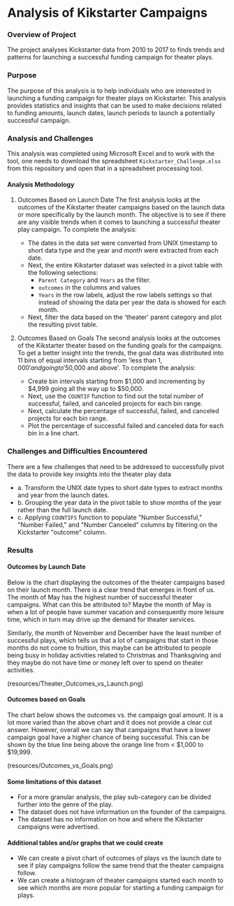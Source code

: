 # Analysis of Kikstarter Campaigns

### Overview of Project
The project analyses Kickstarter data from 2010 to 2017 to finds trends and patterns for launching a successful funding campaign for theater plays. 
### Purpose
The purpose of this analysis is to help individuals who are interested in launching a funding campaign for theater plays on Kickstarter. This analysis provides statistics and insights that can be used to make decisions related to funding amounts, launch dates, launch periods to launch a potentially successful campaign.  
### Analysis and Challenges
This analysis was completed using Microsoft Excel and to work with the tool, one needs to download the spreadsheet `Kickstarter_Challenge.xlsx` from this repository and open that in a spreadsheet processing tool.

#### Analysis Methodology
1. Outcomes Based on Launch Date
The first analysis looks at the outcomes of the Kikstarter theater campaigns based on the launch data or more specifically by the launch month. The objective is to see if there are any visible trends when it comes to launching a successful theater play campaign. To complete the analysis:
   -  The dates in the data set were converted from UNIX timestamp to short data type and the year and month were extracted from each date. 
    - Next, the entire Kikstarter dataset was selected in a pivot table with the following selections:
       - `Parent Category` and `Years` as the filter.
       - `outcomes` in the columns and values
       - `Years` in the row labels, adjust the row labels settings so that instead of showing the data per year the data is showed for each month.
    - Next, filter the data based on the 'theater' parent category and plot the resulting pivot table.

2. Outcomes Based on Goals
The second analysis looks at the outcomes of the Kikstarter theater based on the funding goals for the campaigns. To get a better insight into the trends, the goal data was distributed into 11 bins of equal intervals starting from 'less than $1,000' and going to '$50,000 and above'. To complete the analysis:
   - Create bin intervals starting from $1,000 and incrementing by $4,999 going all the way up to $50,000. 
   - Next, use the `COUNTIF` function to find out the total number of successful, failed, and canceled projects for each bin range.
   - Next, calculate the percentage of successful, failed, and canceled projects for each bin range.
   - Plot the percentage of successful failed and canceled data for each bin in a line chart. 

### Challenges and Difficulties Encountered
There are a few challenges that need to be addressed to successfully pivot the data to provide key insights into the theater play data
   - a. Transform the UNIX date types to short date types to extract months and year from the launch dates.
   - b. Grouping the year data in the pivot table to show months of the year rather than the full launch date. 
   - c. Applying `COUNTIFS` function to populate "Number Successful," "Number Failed," and "Number Canceled" columns by filtering on the Kickstarter "outcome" column.

### Results

#### Outcomes by Launch Date
Below is the chart displaying the outcomes of the theater campaigns based on their launch month. There is a clear trend that emerges in front of us. The month of May has the highest number of successful theater campaigns. What can this be attributed to? Maybe the month of May is when a lot of people have summer vacation and consequently more leisure time, which in turn may drive up the demand for theater services. 

Similarly, the month of November and December have the least number of successful plays, which tells us that a lot of campaigns that start in those months do not come to fruition, this maybe can be attributed to people being busy in holiday activities related to Christmas and Thanksgiving and they maybe do not have time or money left over to spend on theater activities. 

(resources/Theater_Outcomes_vs_Launch.png)

#### Outcomes based on Goals
The chart below shows the outcomes vs. the campaign goal amount. It is a lot more varied than the above chart and it does not provide a clear cut answer. However, overall we can say that campaigns that have a lower campaign goal have a higher chance of being successful. This can be shown by the blue line being above the orange line from < $1,000 to $19,999. 

(resources/Outcomes_vs_Goals.png)

#### Some limitations of this dataset
   - For a more granular analysis, the play sub-category can be divided further into the genre of the play. 
   - The dataset does not have information on the founder of the campaigns. 
   - The dataset has no information on how and where the Kikstarter campaigns were advertised.

#### Additional tables and/or graphs that we could create
   - We can create a pivot chart of outcomes of plays vs the launch date to see if play campaigns follow the same trend that the theater campaigns follow. 
   - We can create a histogram of theater campaigns started each month to see which months are more popular for starting a funding campaign for plays. 
